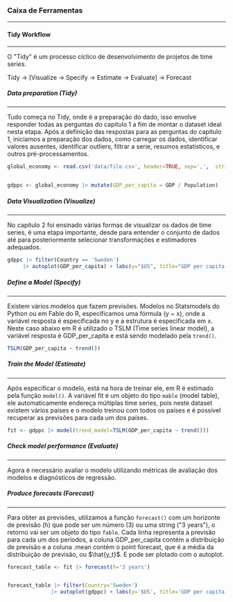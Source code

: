 ### Caixa de Ferramentas

---

#### Tidy Workflow

---

O "Tidy" é um processo cíclico de desenvolvimento de projetos de time series.


Tidy -> [Visualize -> Specify -> Estimate -> Evaluate] -> Forecast


##### Data preparation (Tidy)

---

Tudo começa no Tidy, onde é a preparação do dado, isso envolve responder todas as perguntas do capítulo 1 a fim de montar o dataset ideal nesta etapa.
Após a definição das respostas para as perguntas do capítulo 1, iniciamos a preparação dos dados, como carregar os dados, identificar valores ausentes, identificar outliers, filtrar a serie, resumos estatísticos, e outros pré-processamentos.


```r
global_economy <- read.csv('data/file.csv', header=TRUE, sep=',',  stringsAsFactors=FALSE)


gdppc <- global_economy |> mutate(GDP_per_capita = GDP / Population)
```


##### Data Visualization (Visualize)

---

No capítulo 2 foi ensinado várias formas de visualizar os dados de time series, é uma etapa importante, desde para entender o conjunto de dados até para posteriormente selecionar transformações e estimadores adequados.


```r
gdppc |> filter(Country == 'Sweden')
     |> autoplot(GDP_per_capita) + labs(y="$US", title="GDP per capita for Sweden")
```


##### Define a Model (Specify)

---

Existem vários modelos que fazem previsões.
Modelos no Statsmodels do Python ou em Fable do R, especificamos uma fórmula (y ~ x), onde a variável resposta é especificada no y e a estrutura é especificada em x.
Neste caso abaixo em R é utilizado o TSLM (Time series linear model), a variável resposta é GDP_per_capita e está sendo modelado pela `trend()`.


```r
TSLM(GDP_per_capita ~ trend())
```


##### Train the Model (Estimate)

---

Após especificar o modelo, está na hora de treinar ele, em R é estimado pela função `model()`. A variável fit é um objeto do tipo `mable` (model table), ele automaticamente endereça múltiplas time series, pois neste dataset existem vários países e o modelo treinou com todos os países e é possível recuperar as previsões para cada um dos países.


```r
fit <- gdppc |> model(trend_model=TSLM(GDP_per_capita ~ trend()))
```


##### Check model performance (Evaluate)

---

Agora é necessário avaliar o modelo utilizando métricas de avaliação dos modelos e diagnósticos de regressão.


##### Produce forecasts (Forecast)

---

Para obter as previsões, utilizamos a função `forecast()` com um horizonte de previsão (h) que pode ser um número (3) ou uma string ("3 years"), o retorno vai ser um objeto do tipo `fable`.
Cada linha representa a previsão para cada um dos períodos, a coluna GDP_per_capita contém a distribuição de previsão e a coluna .mean contém o point forecast, que é a média da distribuição de previsão, ou $\hat{y_t}$.
E pode ser plotado com o autoplot.


```r
forecast_table <- fit |> forecast(h='3 years')


forecast_table |> filter(Country='Sweden')
              |> autoplot(gdppc) + labs(y='$US', title='GDP per capita for Sweden')
```
